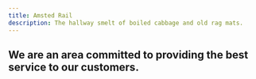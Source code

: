 ```yaml
---
title: Amsted Rail
description: The hallway smelt of boiled cabbage and old rag mats.
---
```

##                 We are an area committed to providing the best service to our customers.
